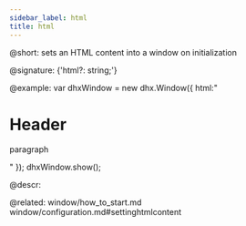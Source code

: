 ```yaml
---
sidebar_label: html
title: html
---          
```


@short: sets an HTML content into a window on initialization

@signature: {'html?: string;'}

@example: 
var dhxWindow = new dhx.Window({
	html:"<h1>Header</h1><p>paragraph</p>"
});
dhxWindow.show();



@descr: 

@related: window/how_to_start.md
window/configuration.md#settinghtmlcontent
